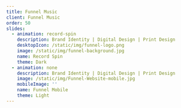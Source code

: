 ```yaml
---
title: Funnel Music
client: Funnel Music
order: 50
slides:
  - animation: record-spin
    description: Brand Identity | Digital Design | Print Design
    desktopIcon: /static/img/funnel-logo.png
    image: /static/img/funnel-background.jpg
    name: Record Spin
    theme: Dark
  - animation: none
    description: Brand Identity | Digital Design | Print Design
    image: /static/img/Funnel-Website-mobile.jpg
    mobileImage: ''
    name: Funnel Mobile
    theme: Light
---
```


